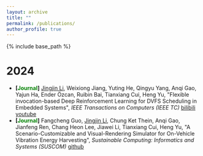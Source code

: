 ```yaml
---
layout: archive
title: ""
permalink: /publications/
author_profile: true
---
```


{% include base_path %}

2024
======
* **[<font color=green>Journal</font>]** <u>Jingjin Li</u>, Weixiong Jiang, Yuting He, Qingyu Yang, Anqi Gao, Yajun Ha, Ender Özcan, Ruibin Bai, Tianxiang Cui, Heng Yu, "Flexible invocation-based Deep Reinforcement Learning for DVFS Scheduling in Embedded Systems", _IEEE Transactions on Computers (IEEE TC)_ [bilibili](https://www.bilibili.com/video/BV1yi4sezEUo/?share_source=copy_web&vd_source=a40b7030c393ec43c24004e26ae37e7d) [youtube](https://youtu.be/80hEzFmlDIE?si=nKAtPtt8kEACN_79)
* **[<font color=green>Journal</font>]** Fangcheng Guo, <u>Jingjin Li</u>, Chung Ket Thein, Anqi Gao, Jianfeng Ren, Chang Heon Lee, Jiawei Li, Tianxiang Cui, Heng Yu, "A Scenario-Customizable and Visual-Rendering Simulator for On-Vehicle Vibration Energy Harvesting", _Sustainable Computing: Informatics and Systems (SUSCOM)_ [github](https://github.com/Jerry20000730/On-Car-Vibration-Based-Harvester-Simulation/)
